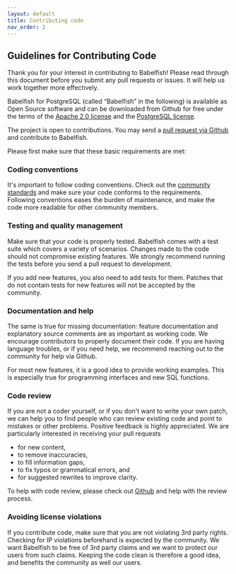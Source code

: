 ```yaml
---
layout: default
title: Contributing code
nav_order: 2
---
```


## Guidelines for Contributing Code

Thank you for your interest in contributing to Babelfish!
Please read through this document before you submit any pull requests or
issues. It will help us work together more effectively.

Babelfish for PostgreSQL (called &ldquo;Babelfish&rdquo; in the following)
is available as Open Source software and can be downloaded from Github for
free under the terms of the
[Apache 2.0 license](https://www.apache.org/licenses/LICENSE-2.0) and the
[PostgreSQL license](https://www.postgresql.org/about/licence/).

The project is open to contributions. You may send a [pull request via
Github](https://docs.github.com/en/github/collaborating-with-pull-requests/proposing-changes-to-your-work-with-pull-requests/about-pull-requests)
and contribute to Babelfish.

Please first make sure that these basic requirements are met:

### Coding conventions

It's important to follow coding conventions. Check out the
[community standards](https://www.postgresql.org/docs/current/source.html) and
make sure your code conforms to the requirements. Following conventions eases the burden of
maintenance, and make the code more readable for other community members.


### Testing and quality management

Make sure that your code is properly tested. Babelfish comes with a
test suite which covers a variety of scenarios. Changes made to the code should
not compromise existing features. We strongly recommend running the tests
before you send a pull request to development. 

If you add new features, you also need to add tests for them.
Patches that do not contain tests for new features will not be accepted by the
community.


### Documentation and help

The same is true for missing documentation: feature documentation and
explanatory source comments are as important as working code.
We encourage contributors to properly document their code.
If you are having language troubles, or if you need help, we recommend
reaching out to the community for help via Github.

For most new features, it is a good idea to provide working examples.
This is especially true for programming interfaces and new SQL functions. 


### Code review

If you are not a coder yourself, or if you don't want to write your own patch, we
can help you to find people who can review existing code and point to
mistakes or other problems. Positive feedback is highly appreciated.
We are particularly interested in receiving your pull requests

- for new content,
- to remove inaccuracies,
- to fill information gaps,
- to fix typos or grammatical errors, and
- for suggested rewrites to improve clarity.

To help with code review, please check out
[Github](https://github.com/babelfish-for-postgresql/postgresql_modified_for_babelfish) 
and help with the review process.


### Avoiding license violations

If you contribute code, make sure that you are not violating 3rd party rights.
Checking for IP violations beforehand is expected by the community. We want
Babelfish to be free of 3rd party claims and we want to protect our users
from such claims. Keeping the code clean is therefore a good
idea, and benefits the community as well our users.
 
